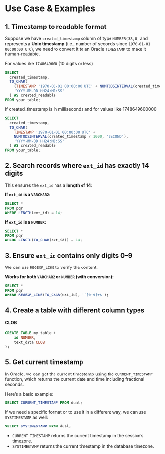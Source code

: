 # Use Case & Examples

## 1. Timestamp to readable format

Suppose we have `created_timestamp` column of type `NUMBER(38,0)` and represents a **Unix timestamp** (i.e., number of seconds since `1970-01-01 00:00:00 UTC`), we need to convert it to an Oracle `TIMESTAMP` to make it human-readable.



For values like `1748649600` (10 digits or less)

```sql
SELECT
  created_timestamp,
  TO_CHAR(
    (TIMESTAMP '1970-01-01 00:00:00 UTC' + NUMTODSINTERVAL(created_timestamp, 'SECOND')),
    'YYYY-MM-DD HH24:MI:SS'
  ) AS created_readable
FROM your_table;
```

If created\_timestamp is in milliseconds and for values like 1748649600000

```sql
SELECT
  created_timestamp,
  TO_CHAR(
    TIMESTAMP '1970-01-01 00:00:00 UTC' +
    NUMTODSINTERVAL(created_timestamp / 1000, 'SECOND'),
    'YYYY-MM-DD HH24:MI:SS'
  ) AS created_readable
FROM your_table;
```

## 2. **Search records where `ext_id` has exactly 14 digits**

This ensures the `ext_id` has a **length of 14**:

**If `ext_id` is a `VARCHAR2`:**

```sql
SELECT *
FROM pqr
WHERE LENGTH(ext_id) = 14;
```

**If `ext_id` is a `NUMBER`:**

```sql
SELECT *
FROM pqr
WHERE LENGTH(TO_CHAR(ext_id)) = 14;
```

## **3. Ensure `ext_id` contains only digits 0–9**

We can use `REGEXP_LIKE` to verify the content:

**Works for both `VARCHAR2` or `NUMBER` (with conversion):**

```sql
SELECT *
FROM pqr
WHERE REGEXP_LIKE(TO_CHAR(ext_id), '^[0-9]+$');
```

## 4. Create a table with different column types

#### CLOB

```sql
CREATE TABLE my_table (
    id NUMBER,
    text_data CLOB
);
```

## 5. Get current timestamp

In Oracle, we can get the current timestamp using the `CURRENT_TIMESTAMP` function, which returns the current date and time including fractional seconds.

Here’s a basic example:

```sql
SELECT CURRENT_TIMESTAMP FROM dual;
```

If we need a specific format or to use it in a different way, we can use `SYSTIMESTAMP` as well:

```sql
SELECT SYSTIMESTAMP FROM dual;
```

* `CURRENT_TIMESTAMP` returns the current timestamp in the session’s timezone.
* `SYSTIMESTAMP` returns the current timestamp in the database timezone.




